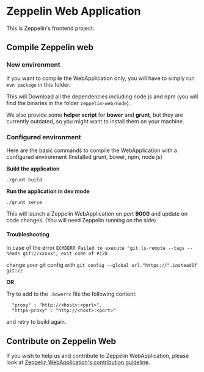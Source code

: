 # Zeppelin Web Application
This is Zeppelin's frontend project.


## Compile Zeppelin web

### New environment

If you want to compile the WebApplication only, you will have to simply run `mvn package` in this folder.

This will Download all the dependencies including node js and npm (you will find the binaries in the folder `zeppelin-web/node`).

We also provide some **helper script** for __bower__ and __grunt__, but they are currently outdated, so you might want to install them on your machine.

### Configured environment

Here are the basic commands to compile the WebApplication with a configured environment (Installed grunt, bower, npm, node js)

**Build the application**

`./grunt build`

**Run the application in dev mode**

``./grunt serve``

This will launch a Zeppelin WebApplication on port **9000** and update on code changes.
(You will need Zeppelin running on the side)


#### Troubleshooting

In case of the error `ECMDERR Failed to execute "git ls-remote --tags --heads git://xxxxx", exit code of #128`

change your git config with `git config --global url."https://".insteadOf git://`

**OR**

Try to add to the `.bowerrc` file the following content:
```
  "proxy" : "http://<host>:<port>",
  "https-proxy" : "http://<host>:<port>"
```


and retry to build again.

## Contribute on Zeppelin Web
If you wish to help us and contribute to Zeppelin WebApplication, please look at [Zeppelin WebApplication's contribution guideline](CONTRIBUTING.md).
